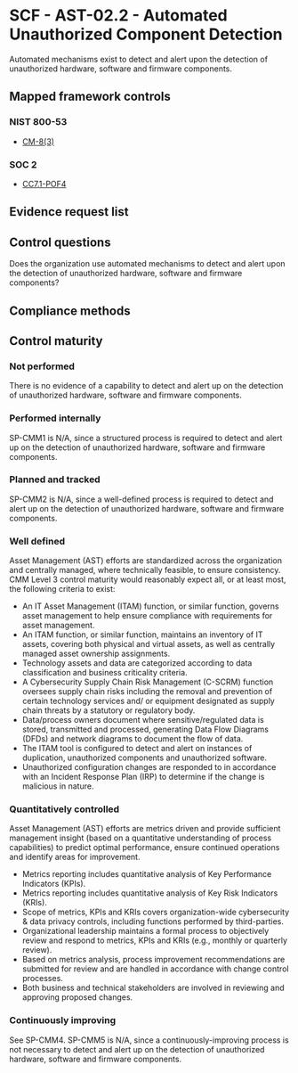 # SCF - AST-02.2 - Automated Unauthorized Component Detection
Automated mechanisms exist to detect and alert upon the detection of unauthorized hardware, software and firmware components.
## Mapped framework controls
### NIST 800-53
- [CM-8(3)](../nist80053/cm-8-3.md)

### SOC 2
- [CC7.1-POF4](../soc2/cc71-pof4.md)

## Evidence request list


## Control questions
Does the organization use automated mechanisms to detect and alert upon the detection of unauthorized hardware, software and firmware components?

## Compliance methods


## Control maturity
### Not performed
There is no evidence of a capability to detect and alert up on the detection of unauthorized hardware, software and firmware components.

### Performed internally
SP-CMM1 is N/A, since a structured process is required to detect and alert up on the detection of unauthorized hardware, software and firmware components.

### Planned and tracked
SP-CMM2 is N/A, since a well-defined process is required to detect and alert up on the detection of unauthorized hardware, software and firmware components.

### Well defined
Asset Management (AST) efforts are standardized across the organization and centrally managed, where technically feasible, to ensure consistency. CMM Level 3 control maturity would reasonably expect all, or at least most, the following criteria to exist:
- An IT Asset Management (ITAM) function, or similar function, governs asset management to help ensure compliance with requirements for asset management.
- An ITAM function, or similar function, maintains an inventory of IT assets, covering both physical and virtual assets, as well as centrally managed asset ownership assignments.
- Technology assets and data are categorized according to data classification and business criticality criteria.
- A Cybersecurity Supply Chain Risk Management (C-SCRM) function oversees supply chain risks including the removal and prevention of certain technology services and/ or equipment designated as supply chain threats by a statutory or regulatory body.
- Data/process owners document where sensitive/regulated data is stored, transmitted and processed, generating Data Flow Diagrams (DFDs) and network diagrams to document the flow of data.
- The ITAM tool is configured to detect and alert on instances of duplication, unauthorized components and unauthorized software.
- Unauthorized configuration changes are responded to in accordance with an Incident Response Plan (IRP) to determine if the change is malicious in nature.

### Quantitatively controlled
Asset Management (AST) efforts are metrics driven and provide sufficient management insight (based on a quantitative understanding of process capabilities) to predict optimal performance, ensure continued operations and identify areas for improvement.
- Metrics reporting includes quantitative analysis of Key Performance Indicators (KPIs).
- Metrics reporting includes quantitative analysis of Key Risk Indicators (KRIs).
- Scope of metrics, KPIs and KRIs covers organization-wide cybersecurity & data privacy controls, including functions performed by third-parties.
- Organizational leadership maintains a formal process to objectively review and respond to metrics, KPIs and KRIs (e.g., monthly or quarterly review).
- Based on metrics analysis, process improvement recommendations are submitted for review and are handled in accordance with change control processes.
- Both business and technical stakeholders are involved in reviewing and approving proposed changes.

### Continuously improving
See SP-CMM4. SP-CMM5 is N/A, since a continuously-improving process is not necessary to detect and alert up on the detection of unauthorized hardware, software and firmware components.
